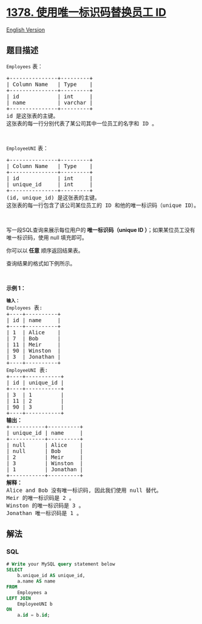 # [1378. 使用唯一标识码替换员工 ID](https://leetcode.cn/problems/replace-employee-id-with-the-unique-identifier)

[English Version](/solution/1300-1399/1378.Replace%20Employee%20ID%20With%20The%20Unique%20Identifier/README_EN.md)

## 题目描述

<p><code>Employees</code> 表：</p>

<pre>
+---------------+---------+
| Column Name   | Type    |
+---------------+---------+
| id            | int     |
| name          | varchar |
+---------------+---------+
id 是这张表的主键。
这张表的每一行分别代表了某公司其中一位员工的名字和 ID 。
</pre>

<p>&nbsp;</p>

<p><code>EmployeeUNI</code>&nbsp;表：</p>

<pre>
+---------------+---------+
| Column Name   | Type    |
+---------------+---------+
| id            | int     |
| unique_id     | int     |
+---------------+---------+
(id, unique_id) 是这张表的主键。
这张表的每一行包含了该公司某位员工的 ID 和他的唯一标识码（unique ID）。
</pre>

<p>&nbsp;</p>

<p>写一段SQL查询来展示每位用户的<strong> 唯一标识码（unique ID ）</strong>；如果某位员工没有唯一标识码，使用 null 填充即可。</p>

<p>你可以以<strong> 任意</strong> 顺序返回结果表。</p>

<p>查询结果的格式如下例所示。</p>

<p>&nbsp;</p>

<p><strong>示例 1：</strong></p>

<pre>
<code><strong>输入：</strong>
Employees</code> 表:
+----+----------+
| id | name     |
+----+----------+
| 1  | Alice    |
| 7  | Bob      |
| 11 | Meir     |
| 90 | Winston  |
| 3  | Jonathan |
+----+----------+
<code>EmployeeUNI</code> 表:
+----+-----------+
| id | unique_id |
+----+-----------+
| 3  | 1         |
| 11 | 2         |
| 90 | 3         |
+----+-----------+
<strong>输出：</strong>
+-----------+----------+
| unique_id | name     |
+-----------+----------+
| null      | Alice    |
| null      | Bob      |
| 2         | Meir     |
| 3         | Winston  |
| 1         | Jonathan |
+-----------+----------+
<strong>解释：</strong>
Alice and Bob 没有唯一标识码, 因此我们使用 null 替代。
Meir 的唯一标识码是 2 。
Winston 的唯一标识码是 3 。
Jonathan 唯一标识码是 1 。</pre>

## 解法

### **SQL**

```sql
# Write your MySQL query statement below
SELECT
    b.unique_id AS unique_id,
    a.name AS name
FROM
    Employees a
LEFT JOIN
    EmployeeUNI b
ON
    a.id = b.id;
```
